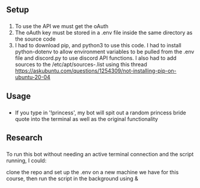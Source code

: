 ## Setup
###
1. To use the API we must get the oAuth
2. The oAuth key must be stored in a .env file inside the same directory as the source code
3. I had to download pip, and python3 to use this code.  I had to install python-dotenv to allow environment variables to be pulled from the .env file and discord.py to use discord API functions.  I also had to add sources to the /etc/apt/sources-.list using this thread https://askubuntu.com/questions/1254309/not-installing-pip-on-ubuntu-20-04

## Usage
###
- If you type in '!princess', my bot will spit out a random princess bride quote into the terminal as well as the original functionality

## Research 
###
To run this bot without needing an active terminal connection and the script running, I could:

clone the repo and set up the .env on a new machine we have for this course, then run the script in the background using &